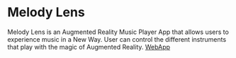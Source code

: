 # Melody Lens
Melody Lens is an Augmented Reality Music Player App that allows users to experience music in a New Way.
User can control the different instruments that play with the magic of Augmented Reality.
[WebApp]()
